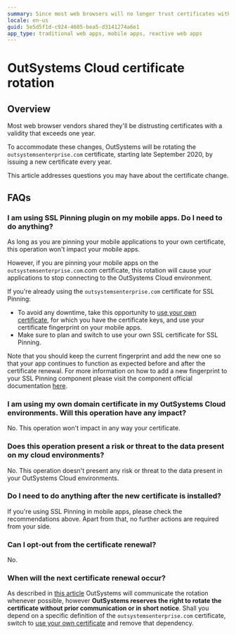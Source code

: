 ```yaml
---
summary: Since most web browsers will no longer trust certificates with a validity that exceeds one year, OutSystems will rotate the outsystemsenterprise.com certificate. This document provides further details about the operation and how it may impact you. It's especially relevant if you're using SSL pinning on your mobile apps.
locale: en-us
guid: 5e5d5f1d-c924-4605-bea5-d3141274a6e1
app_type: traditional web apps, mobile apps, reactive web apps
---
```


# OutSystems Cloud certificate rotation

## Overview

Most web browser vendors shared they'll be distrusting certificates with a validity that exceeds one year.

To accommodate these changes, OutSystems will be rotating the `outsystemsenterprise.com` certificate, starting late September 2020, by issuing a new certificate every year.

This article addresses questions you may have about the certificate change.

## FAQs

### I am using SSL Pinning plugin on my mobile apps. Do I need to do anything?

As long as you are pinning your mobile applications to your own certificate, this operation won't impact your mobile apps.

However, if you are pinning your mobile apps on the `outsystemsenterprise.com`.com certificate, this rotation will cause your applications to stop connecting to the OutSystems Cloud environment. 

If you're already using the `outsystemsenterprise.com` certificate for SSL Pinning:

* To avoid any downtime, take this opportunity to [use your own certificate](https://success.outsystems.com/Support/Enterprise_Customers/Installation/Use_your_SSL_domain_in_OutSystems_Cloud), for which you have the certificate keys, and use your certificate fingerprint on your mobile apps.
* Make sure to plan and switch to use your own SSL certificate for SSL Pinning.


Note that you should keep the current fingerprint and add the new one so that your app continues to function as expected before and after the certificate renewal. For more information on how to add a new fingerprint to your SSL Pinning component please visit the component official documentation [here](https://success.outsystems.com/Documentation/11/Extensibility_and_Integration/Mobile_Plugins/SSL_Pinning_Plugin).

### I am using my own domain certificate in my OutSystems Cloud environments. Will this operation have any impact?

No. This operation won't impact in any way your certificate.

### Does this operation present a risk or threat to the data present on my cloud environments?

No. This operation doesn't present any risk or threat to the data present in your OutSystems Cloud environments.

### Do I need to do anything after the new certificate is installed?

If you're using SSL Pinning in mobile apps, please check the recommendations above. Apart from that, no further actions are required from your side.

### Can I opt-out from the certificate renewal?

No.

### When will the next certificate renewal occur?

As described in [this article](https://success.outsystems.com/Support/Security/outsystems_certificate_management) OutSystems will communicate the rotation whenever possible, however **OutSystems reserves the right to rotate the certificate without prior communication or in short notice**. Shall you depend on a specific definition of the `outsystemsenterprise.com` certificate, switch to [use your own certificate](https://success.outsystems.com/Support/Enterprise_Customers/Installation/Use_your_SSL_domain_in_OutSystems_Cloud) and remove that dependency.
